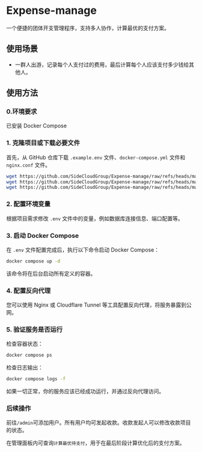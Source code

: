 # Expense-manage

一个便捷的团体开支管理程序，支持多人协作，计算最优的支付方案。

## 使用场景

- 一群人出游，记录每个人支付过的费用，最后计算每个人应该支付多少钱给其他人。

## 使用方法

### 0.环境要求

已安装 Docker Compose

### 1. 克隆项目或下载必要文件

首先，从 GitHub 仓库下载 `.example.env` 文件、`docker-compose.yml` 文件和 `nginx.conf` 文件。

```sh
wget https://github.com/SideCloudGroup/Expense-manage/raw/refs/heads/main/.example.env -O .env
wget https://github.com/SideCloudGroup/Expense-manage/raw/refs/heads/main/docker-compose.yml
wget https://github.com/SideCloudGroup/Expense-manage/raw/refs/heads/main/nginx.conf
```

### 2. 配置环境变量

根据项目需求修改 `.env` 文件中的变量，例如数据库连接信息、端口配置等。

### 3. 启动 Docker Compose

在 `.env` 文件配置完成后，执行以下命令启动 Docker Compose：

```sh
docker compose up -d
```

该命令将在后台启动所有定义的容器。

### 4. 配置反向代理

您可以使用 Nginx 或 Cloudflare Tunnel 等工具配置反向代理，将服务暴露到公网。

### 5. 验证服务是否运行

检查容器状态：

```sh
docker compose ps
```

检查日志输出：

```sh
docker compose logs -f
```

如果一切正常，你的服务应该已经成功运行，并通过反向代理访问。

### 后续操作

前往`/admin`可添加用户。所有用户均可发起收款。收款发起人可以修改收款项目的状态。

在管理面板内可查询`计算最优待支付`，用于在最后阶段计算优化后的支付方案。